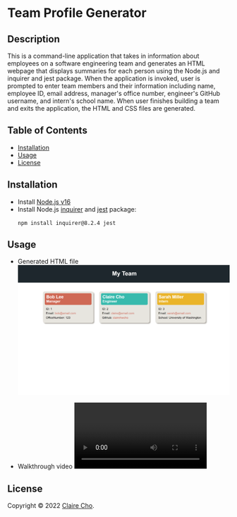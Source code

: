 <!-- omit in toc -->
# Team Profile Generator

<!-- omit in toc -->
## Description

This is a command-line application that takes in information about employees on a software engineering team and generates an HTML webpage that displays summaries for each person using the Node.js and inquirer and jest package. When the application is invoked, user is prompted to enter team members and their information including name, employee ID, email address, manager's office number, engineer's GitHub username, and intern's school name. When user finishes building a team and exits the application, the HTML and CSS files are generated.

<!-- omit in toc -->
## Table of Contents
- [Installation](#installation)
- [Usage](#usage)
- [License](#license)

## Installation
- Install [Node.js v16](https://nodejs.org/en/blog/release/v16.16.0/)
- Install Node.js [inquirer](https://www.npmjs.com/package/inquirer/v/8.2.4) and [jest](https://www.npmjs.com/package/jest) package:
  ```
  npm install inquirer@8.2.4 jest
  ```

## Usage
- Generated HTML file
![generated HTML file](assets/images/screenshot_index.png)

- Walkthrough video
<video src="https://user-images.githubusercontent.com/106784125/214694376-798ede0f-9c3e-4ecf-a24d-a7c01a26d446.mp4"></video>

## License
Copyright © 2022 [Claire Cho](https://github.com/clairehwcho).

